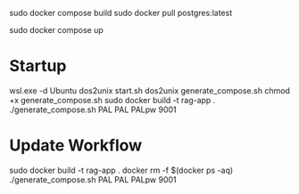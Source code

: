 sudo docker compose build
sudo docker pull postgres:latest

sudo docker compose up

# Startup
wsl.exe -d Ubuntu
dos2unix start.sh
dos2unix generate_compose.sh
chmod +x generate_compose.sh
sudo docker build -t rag-app .
./generate_compose.sh PAL PAL PALpw 9001

# Update Workflow
sudo docker build -t rag-app .
docker rm -f $(docker ps -aq)
./generate_compose.sh PAL PAL PALpw 9001

 
